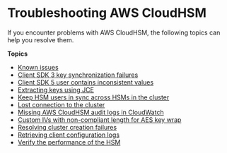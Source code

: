 # Troubleshooting AWS CloudHSM<a name="troubleshooting"></a>

If you encounter problems with AWS CloudHSM, the following topics can help you resolve them\.

**Topics**
+ [Known issues](KnownIssues.md)
+ [Client SDK 3 key synchronization failures](ts-client-sync-fail.md)
+ [Client SDK 5 user contains inconsistent values](troubleshoot-sdk5-inconsistent-value.md)
+ [Extracting keys using JCE](troubleshoot-getencoded.md)
+ [Keep HSM users in sync across HSMs in the cluster](troubleshooting-keep-hsm-users-in-sync.md)
+ [Lost connection to the cluster](troubleshooting-lost-connection.md)
+ [Missing AWS CloudHSM audit logs in CloudWatch](troubleshooting-missing-audit-logs.md)
+ [Custom IVs with non\-compliant length for AES key wrap](troubleshooting-aes-keys.md)
+ [Resolving cluster creation failures](troubleshooting-create-cluster.md)
+ [Retrieving client configuration logs](troubleshooting-log-collection-script.md)
+ [Verify the performance of the HSM](troubleshooting-verify-hsm-performance.md)